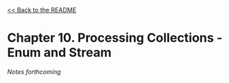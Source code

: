[&lt;&lt; Back to the README](README.md)

# Chapter 10. Processing Collections - Enum and Stream

*Notes forthcoming*